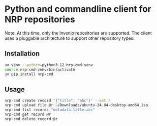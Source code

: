 # Python and commandline client for NRP repositories

Note: At this time, only the Invenio repositories are supported.
The client uses a pluggable architecture to support other repository types.

## Installation

```bash
uv venv --python=python3.12 nrp-cmd-venv
source nrp-cmd-venv/bin/activate
uv pip install nrp-cmd
```

## Usage

```bash
nrp-cmd create record '{"title": "abc"}' --set r
nrp-cmd upload file @r ~/Downloads/ubuntu-24.04-desktop-amd64.iso
nrp-cmd list records "metadata.title:abc"
nrp-cmd get record @r
nrp-cmd delete record @r
```